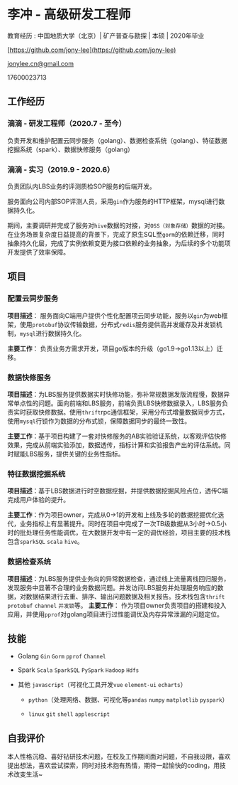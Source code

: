 # 李冲 - 高级研发工程师
教育经历 : 中国地质大学（北京）| 矿产普查与勘探 | 本硕 | 2020年毕业

[https://github.com/jony-lee](https://github.com/jony-lee)

[jonylee.cn@gmail.com](mailto:jonylee.cn@gmail.com)

17600023713
## 工作经历

### 滴滴 - 研发工程师（2020.7 - 至今）
负责开发和维护配置云同步服务（golang）、数据检查系统（golang）、特征数据挖掘系统（spark）、数据快修服务（golang）

### 滴滴 - 实习（2019.9 - 2020.6）

负责团队内LBS业务的评测质检SOP服务的后端开发。

服务面向公司内部SOP评测人员，采用`gin`作为服务的HTTP框架，mysql进行数据持久化。

期间，主要调研并完成了服务对`hive`数据的对接，对`OSS（对象存储）`数据的对接。在业务场景复杂度日益提高的背景下，完成了原生SQL至`gorm`的依赖迁移，同时抽象持久化层，完成了实例依赖变更为接口依赖的业务抽象，为后续的多个功能项开发提供了效率保障。

## 项目

### 配置云同步服务

**项目描述**： 服务面向C端用户提供个性化配置项云同步功能，服务以`gin`为web框架，使用`protobuf`协议传输数据，分布式`redis`服务提供高并发缓存及并发锁机制，`mysql`进行数据持久化。

**主要工作**： 负责业务方需求开发，项目go版本的升级（go1.9->go1.13以上）迁移。

### 数据快修服务

**项目描述**：为LBS服务提供数据实时快修功能，弥补常规数据发版流程慢，数据异常单点性的问题。面向前端和LBS服务，前端负责LBS快修数据录入，LBS服务负责实时获取快修数据。使用`thrift`rpc通信框架，采用分布式增量数据同步方式，使用`mysql`行锁作为数据的分布式锁，保障数据同步的最终一致性。

**主要工作**：基于项目构建了一套对快修服务的AB实验验证系统，以客观评估快修效果，完成从前端实验添加，数据透传，指标计算和实验报告产出的评估系统。同时赋能LBS服务，提供关键的业务性指标。

### 特征数据挖掘系统

**项目描述**：基于LBS数据进行时空数据挖掘，并提供数据挖掘风险点位，透传C端完成用户体验的提升。

**主要工作**：作为项目owner，完成从0->1的开发和上线及多轮的数据挖掘优化迭代，业务指标上有显著提升。同时在项目中完成了一次TB级数据从3小时->0.5小时的批处理任务性能调优，在大数据开发中有一定的调优经验，项目主要的技术栈包含`sparkSQL` `scala` `hive`。

### 数据检查系统

**项目描述**：为LBS服务提供业务向的异常数据检查，通过线上流量离线回归服务，发现服务中显著不合理的业务数据问题。并发访问LBS服务并处理服务响应的数据，对数据结果进行去重、排序、输出问题数据及相关报告。技术栈包含`thrift` `protobuf` `channel` `并发锁`等。
**主要工作**：
作为项目owner负责项目的搭建和投入应用，并使用`pprof`对golang项目进行过性能调优及内存异常泄漏的问题定位。

## 技能

- Golang `Gin` `Gorm` `pprof` `Channel`

- Spark `Scala` `SparkSQL` `PySpark` `Hadoop` `Hdfs`

- 其他 `javascript`（可视化工具开发`vue` `element-ui` `echarts`）
  
  - `python`（处理网络、数据、可视化等`pandas` `numpy` `matplotlib` `pyspark`）
  
  - `linux` `git` `shell` `applescript` 

## 自我评价

本人性格沉稳、喜好钻研技术问题，在校及工作期间面对问题，不自我设限，喜欢提出想法，喜欢尝试探索，同时对技术抱有热情，期待一起愉快的coding，用技术改变生活~
